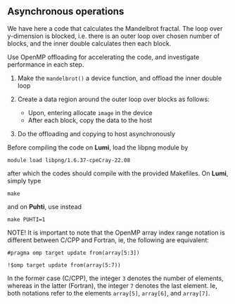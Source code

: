 ## Asynchronous operations

We have here a code that calculates the Mandelbrot fractal. The
loop over y-dimension is blocked, i.e. there is an outer loop over
chosen number of blocks, and the inner double calculates then each block.

Use OpenMP offloading for accelerating the code, and investigate performance in
each step.

1. Make the `mandelbrot()` a device function, and offload the inner double loop

2. Create a data region around the outer loop over blocks as follows:
     - Upon, entering allocate `image` in the device
     - After each block, copy the data to the host
3. Do the offloading and copying to host asynchronously

Before compiling the code on **Lumi**, load the libpng module by 
```
module load libpng/1.6.37-cpeCray-22.08
```
after which the codes should compile with the provided Makefiles. On **Lumi**, simply type
```
make
```
and on **Puhti**, use instead
```
make PUHTI=1
```

NOTE! It is important to note that the OpenMP array index range notation is different between C/CPP and Fortran, ie, the following are equivalent:

```
#pragma omp target update from(array[5:3])
```
```
!$omp target update from(array(5:7))
```
In the former case (C/CPP), the integer `3` denotes the number of elements, whereas in the latter (Fortran), the integer `7` denotes the last element. Ie, both notations refer to the elements `array[5]`, `array[6]`, and `array[7]`.